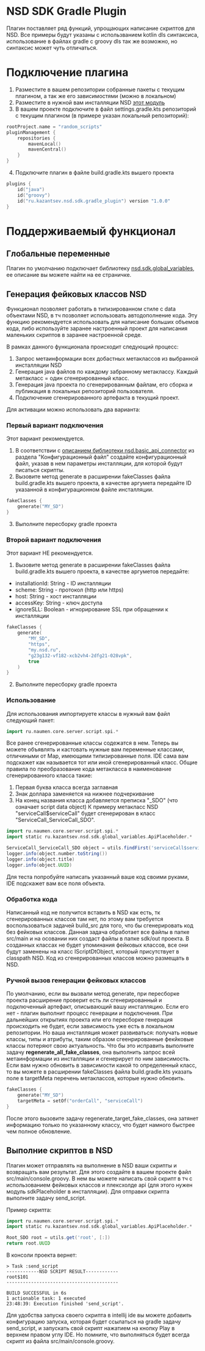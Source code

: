 # NSD SDK Gradle Plugin

Плагин поставляет ряд функций, упрощающих написание скриптов для NSD.
Все примеры будут указаны с использванием kotlin dls синтаксиса, использование в файлах gradle с groovy dls так же возможно, но синтаксис может чуть отличаться.  

# Подключение плагина

1. Разместите в вашем репозитории собранные пакеты с текущим плагином, а так же его зависимостями (можно в локальном)
2. Разместите в нужной вам инсталляции NSD [этот модуль](https://github.com/exeki/nsd.modules.sdk_controller)
3. В вашем проекте подключите в файл settings.gradle.kts репозиторий с текущим плагином (в примере указан локальный репозиторий):
```kotlin
rootProject.name = "random_scripts"
pluginManagement {
    repositories {
        mavenLocal()
        mavenCentral()
    }
}
```
4. Подключите плагин в файле build.gradle.kts вышего проекта
```kotlin
plugins {
    id("java")
    id("groovy")
    id("ru.kazantsev.nsd.sdk.gradle_plugin") version "1.0.0"
}
```

# Поддерживаемый функционал

## Глобальные переменные

Плагин по умолчанию подключает библиотеку [nsd.sdk.global_variables](https://github.com/exeki/nsd.sdk.global_variables), ее описание вы можете найти на ее страничке.

## Генерация фейковых классов NSD

Функционал позволяет работать в типизированном стиле с data объектами NSD, в тч позволяет использовать автодополнение кода.
Эту функцию рекомендуется использовать для написание больших объемов кода, либо используйте заранее настроенный проект для написания маленьких скриптов в заранее настроенной среде.

В рамках данного функционала происходит следующий процесс:
1. Запрос метаинформации всех добастных метаклассов из выбранной инсталляции NSD
2. Генерация java файлов по каждому забранному метаклассу. Каждый метакласс = один сгенерированный класс.
3. Генерация java проекта по сгенерированным файлам, его сборка и публикация в локальных репозиторий пользователя.
4. Подключение сгенерированного артефакта в текущий проект.

Для активации можно использовать два варианта:

### Первый вариант подключения

Этот вариант рекомендуется.

1. В соответствии с [описанием библиотеки nsd.basic_api_connector](https://github.com/exeki/nsd.basic_api_connector/blob/master/README.md) из раздела "Конфигурационный файл" создайте конфигурационный файл, указав в нем параметры инсталляции, для которой будут писаться скрипты. 
2. Вызовите метод generate в расширении fakeClasses файла build.gradle.kts вышего проекта, в качестве аргумета передайте ID указанной в конфигурационном файле инсталляции.
```kotlin
fakeClasses {
    generate("MY_SD")
}
```
3. Выполните пересборку gradle проекта

### Второй вариант подключения

Этот вариант НЕ рекомендуется.

1. Вызовите метод generate в расширении fakeClasses файла build.gradle.kts вышего проекта, в качестве аргуметов передайте:
- installationId: String - ID инсталляции 
- scheme: String - протокол (http или https)
- host: String - хост инсталляции
- accessKey: String - ключ доступа
- ignoreSLL: Boolean - игнорирование SSL при обращении к инсталляции
```kotlin
fakeClasses {
    generate(
        "MY_SD",
        "https",
        "my.nsd.ru",
        "g23g132-vf182-xcb2vh4-2dfg21-028vpk",
        true
    )
}
```
2. Выполните пересборку gradle проекта

### Использование

Для использования импортируете классы в нужный вам файл следующий пакет:
```groovy
import ru.naumen.core.server.script.spi.*
```
Все ранее сгенерированные классы содежатся в нем.
Теперь вы можете объявлять и кастовать нужные вам переменные классами, отличиными от Map, имеющими типизированные поля. 
IDE сама вам подскажет как называется тот или иной сгенерированный класс. 
Общие правила по преобразование кода метакласса в наименование сгенерированного класса такие:
1. Первая буква класса всегда заглавная
2. Знак доллара заменяется на нижнее подчеркивание
3. На конец названия класса добавляется преписка "_SDO" (что означает script data object)
К примеру метакласс NSD "serviceCall$serviceCall" будет сгенерирован в класс "ServiceCall_ServiceCall_SDO".
```groovy
import ru.naumen.core.server.script.spi.*
import static ru.kazantsev.nsd.sdk.global_variables.ApiPlaceholder.*

ServiceCall_ServiceCall_SDO object = utils.findFirst('serviceCall$serviceCall', [:]) as ServiceCall_ServiceCall_SDO
logger.info(object.number.toString())
logger.info(object.title)
logger.info(object.UUID)
```
Для теста попробуйте написать указанный ваше код своими руками, IDE подскажет вам все поля объекта.

### Обработка кода

Написанный код не получится вставить в NSD как есть, тк сгенерированных классов там нет, по этому вам требуется воспользоваться задачей build_src для того, что бы сгенерировать код без фейковых классов.
Данная задача обработает все файлы в папке src/main и на осовании них создаст файлы в папке sdk/out проекта. В созданных классах не будет упоминания фейковых классов, все они будут заменены на класс IScriptDtObject, который присутствует в classpath NSD.
Код из сгенерированных классов можно размещать в NSD.

### Ручной вызов генерации фейковых классов

По умолчанию, если вы вызвали метод generate, при пересборке проекта расширение проверит есть ли сгенерированный и подключенный артефакт, описывающий вашу инсталляцию. 
Если его нет - плагин выполнит процесс генерации и подключения. При дальнейших открытиях проекта или его пересборке генерация происходить не будет, если зависимость уже есть в локальном репозитории. 
Но ваша инсталляция может развиваться: получать новые классы, типы и атрибуты, таким образом сгеенрированные фекйковые классы потеряют свою актуальность. Что бы это исправить выполните задачу **regenerate_all_fake_classes**, она выполнить запрос всей метаинформации из инсталляции и сгенерирует по ним зависимость.
Если вам нужно обновить в зависимости какой то определенный класс, то вы можете в расширении fakeClasses файла build.gradle.kts указать поле в targetMeta перечень метаклассов, которые нужно обновить.
```kotlin
fakeClasses {
    generate("MY_SD")
    targetMeta = setOf("orderCall", "serviceCall")
}
```
После этого вызовите задачу regenerate_target_fake_classes, она затянет информацию только по указанному классу, что будет намного быстрее чем полное обновление.

## Выполние скриптов в NSD

Плагин может отправлять на выполнение в NSD ваши скрипты и возвращать вам результат. 
Для этого создайте в вашем проекте файл src/main/console.groovy. В нем вы можете написать свой скрипт в тч с использованием фейковых классов и плексхолде api (для этого нужен модуль sdkPlaceholder в инсталляции).
Для отправки скрипта выполните задачу send_script.

Пример скрипта:
```groovy
import ru.naumen.core.server.script.spi.*
import static ru.kazantsev.nsd.sdk.global_variables.ApiPlaceholder.*

Root_SDO root = utils.get('root', [:])
return root.UUID
```
В консоли проекта вернет:
```
> Task :send_script
------------NSD SCRIPT RESULT------------
root$101
-----------------------------------------

BUILD SUCCESSFUL in 6s
1 actionable task: 1 executed
23:48:39: Execution finished 'send_script'.
```

Для удобства запуска своего скрипта в intellij ide вы можете добавить конфигурацию запуска, 
которая будет ссылаться на gradle задачу send_script, и запускать свой скрипт нажатием на кнопку Play в верхнем правом углу IDE.
Но помните, что выполняться будет всегда скрипт из файла src/main/console.groovy.




